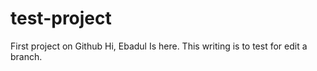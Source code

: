 # test-project
First project on Github
Hi, Ebadul Is here. This writing is to test for edit a branch.

